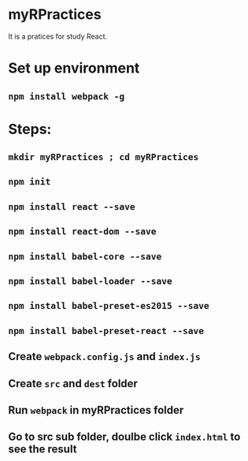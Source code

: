 # myRPractices
It is a pratices for study React.

# Set up environment
## `npm install webpack -g`

# Steps:
## `mkdir myRPractices ; cd myRPractices`
## `npm init`
## `npm install react --save`
## `npm install react-dom --save`
## `npm install babel-core --save`
## `npm install babel-loader --save`
## `npm install babel-preset-es2015 --save`
## `npm install babel-preset-react --save`

## Create `webpack.config.js` and `index.js`
## Create `src` and `dest` folder

## Run `webpack` in myRPractices folder 
## Go to src sub folder, doulbe click `index.html` to see the result


